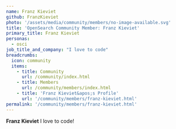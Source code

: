 ```yaml
---
name: Franz Kieviet
github: FranzKieviet
photo: '/assets/media/community/members/no-image-available.svg'
title: 'OpenSearch Community Member: Franz Kieviet'
primary_title: Franz Kieviet
personas:
  - osci
job_title_and_company: "I love to code"
breadcrumbs:
  icon: community
  items:
    - title: Community
      url: /community/index.html
    - title: Members
      url: /community/members/index.html
    - title: 'Franz Kieviet&apos;s Profile'
      url: '/community/members/franz-kieviet.html'
permalink: '/community/members/franz-kieviet.html'
---
```


**Franz Kieviet** I love to code!
